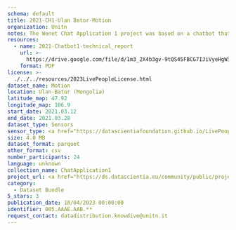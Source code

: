 ```yaml
---
schema: default
title: 2021-CH1-Ulan Bator-Motion
organization: Unitn
notes: The Wenet Chat Application 1 project was based on a chatbot that collected questions and answers from university students in Italy, Denmark, Paraguay, the United Kingdom, and Mongolia. It was conducted in March and June 2021 to improve the knowledge about students' lives to promote the design of better and more targeted technology and support tools for students. It was a European Union WeNet Horizon 2020-funded project with the overall goal of developing a diversity-aware, machine-mediated paradigm for social interactions. Data was collected with a Telegram App and the i-Log Application. Some of the data collected included the respondent's career information (department, study course, study year,) and demographics (age, gender'). Questions were sent on the Telegram App and user answers were recorded, the i-Log App recorded sensor data (such as location, accelerometer) from the user device. This data was collected in three phases, the first phase entailed interacting with the Telegram App Ask4Help, and sensor data was also collected during this phase. The second phase involved respondents answering a questionnaire, and in the third phase, they participated in a focus group to provide feedback.
resources:
  - name: 2021-Chatbot1-technical_report
    url: >-
      https://drive.google.com/file/d/1m3_2X4b3gv-9tQS45FBCG7IJiVyeHgW3/view?usp=sharing
    format: PDF
license: >-
  ./../../resources/2023LivePeopleLicense.html
dataset_name: Motion
location: Ulan-Bator (Mongolia)
latitude_map: 47.92
longitude_map: 106.9
start_date: 2021.03.12
end_date: 2021.03.28
dataset_type: Sensors
sensor_type: <a href="https://datascientiafoundation.github.io/LivePeople/datasets/2021-CH1-Ulan%20Bator-Activities%20Per%20Label/">activities per label</a>,<a href="https://datascientiafoundation.github.io/LivePeople/datasets/2021-CH1-Ulan%20Bator-Activities%20Per%20Time/"> activities per time </a>, <a href="https://datascientiafoundation.github.io/LivePeople/datasets/2021-CH1-Ulan%20Bator-Step%20Counter%20Event/">step counter</a>,  <a href="https://datascientiafoundation.github.io/LivePeople/datasets/2021-CH1-Ulan%20Bator-Step%20Detector%20Event/">step detector</a>
size: 4.0 MB
dataset_format: parquet
other_format: csv
number_participants: 24
language: unknown
collection_name: ChatApplication1
project_url: <a href="https://ds.datascientia.eu/community/public/projects/04250568-f8ed-4e99-a45b-b5058638587b">https://ds.datascientia.eu/community/public/projects/04250568-f8ed-4e99-a45b-b5058638587b</a>
category:
  - Dataset Bundle
5_stars: 3
publication_date: 18/04/2023 00:00:00
identifier: 005.AAAE.AAB.**
request_contact: datadistribution.knowdive@unitn.it
---
```

